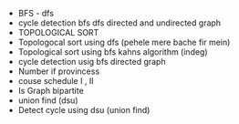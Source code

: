 - BFS - dfs
- cycle detection bfs dfs directed and undirected graph
- TOPOLOGICAL SORT
- Topologocal sort using dfs (pehele mere bache fir mein)
- Topological sort using bfs kahns algorithm (indeg)
- cycle detection usig bfs directed graph
- Number if provincess
- couse schedule I , II
- Is Graph bipartite
- union find (dsu)
- Detect cycle using dsu (union find)